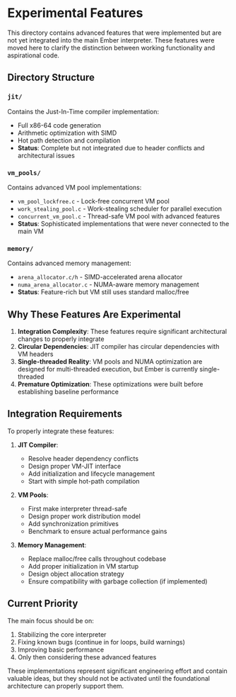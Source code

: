 # Experimental Features

This directory contains advanced features that were implemented but are not yet integrated into the main Ember interpreter. These features were moved here to clarify the distinction between working functionality and aspirational code.

## Directory Structure

### `jit/`
Contains the Just-In-Time compiler implementation:
- Full x86-64 code generation
- Arithmetic optimization with SIMD
- Hot path detection and compilation
- **Status**: Complete but not integrated due to header conflicts and architectural issues

### `vm_pools/`
Contains advanced VM pool implementations:
- `vm_pool_lockfree.c` - Lock-free concurrent VM pool
- `work_stealing_pool.c` - Work-stealing scheduler for parallel execution
- `concurrent_vm_pool.c` - Thread-safe VM pool with advanced features
- **Status**: Sophisticated implementations that were never connected to the main VM

### `memory/`
Contains advanced memory management:
- `arena_allocator.c/h` - SIMD-accelerated arena allocator
- `numa_arena_allocator.c` - NUMA-aware memory management
- **Status**: Feature-rich but VM still uses standard malloc/free

## Why These Features Are Experimental

1. **Integration Complexity**: These features require significant architectural changes to properly integrate
2. **Circular Dependencies**: JIT compiler has circular dependencies with VM headers
3. **Single-threaded Reality**: VM pools and NUMA optimization are designed for multi-threaded execution, but Ember is currently single-threaded
4. **Premature Optimization**: These optimizations were built before establishing baseline performance

## Integration Requirements

To properly integrate these features:

1. **JIT Compiler**:
   - Resolve header dependency conflicts
   - Design proper VM-JIT interface
   - Add initialization and lifecycle management
   - Start with simple hot-path compilation

2. **VM Pools**:
   - First make interpreter thread-safe
   - Design proper work distribution model
   - Add synchronization primitives
   - Benchmark to ensure actual performance gains

3. **Memory Management**:
   - Replace malloc/free calls throughout codebase
   - Add proper initialization in VM startup
   - Design object allocation strategy
   - Ensure compatibility with garbage collection (if implemented)

## Current Priority

The main focus should be on:
1. Stabilizing the core interpreter
2. Fixing known bugs (continue in for loops, build warnings)
3. Improving basic performance
4. Only then considering these advanced features

These implementations represent significant engineering effort and contain valuable ideas, but they should not be activated until the foundational architecture can properly support them.